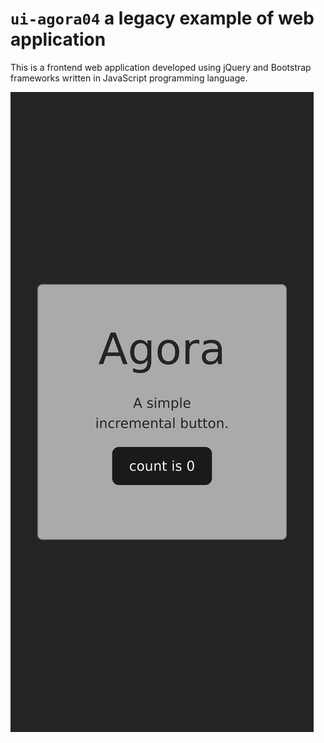 # `ui-agora04` a legacy example of web application

This is a frontend web application developed using jQuery and Bootstrap frameworks written in JavaScript programming language.

![ui-agora03](./screenshots/screenshot_ui-agora04_mobile_first.png)
